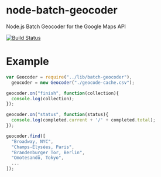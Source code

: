 node-batch-geocoder
===================

Node.js Batch Geocoder for the Google Maps API

[![Build Status](https://travis-ci.org/ubilabs/node-batch-geocoder.png?branch=master)](https://travis-ci.org/ubilabs/node-batch-geocoder)

# Example

```js
var Geocoder = require("../lib/batch-geocoder"),
  geocoder = new Geocoder("./geocode-cache.csv");

geocoder.on("finish", function(collection){
  console.log(collection);
});

geocoder.on("status", function(status){
  console.log(completed.current + '/' + completed.total);
});

geocoder.find([
  "Broadway, NYC",
  "Champs-Élysées, Paris",
  "Brandenburger Tor, Berlin",
  "Omotesandō, Tokyo",
  ...
]);
```
